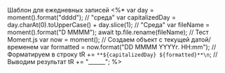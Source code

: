 Шаблон для ежедневных записей
<%*
var day = moment().format("dddd"); // "среда"
var capitalizedDay = day.charAt(0).toUpperCase() + day.slice(1); // "Среда"
var fileName = moment().format("D MMMM");
await tp.file.rename(fileName);
// Тест Moment.js
var now = moment();          // Создаем объект с текущей датой/временем
var formatted = now.format("DD MMMM YYYYг. HH:mm"); // Форматируем в строку
tR += `**${capitalizedDay} ${formatted}**\n`; // Выводим результат
tR += "______";
%>
